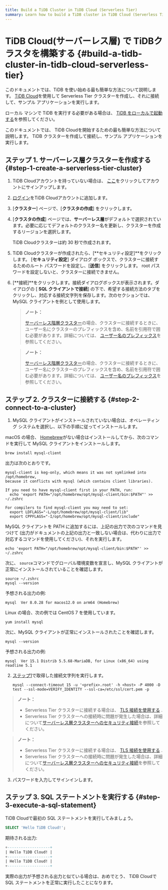```yaml
---
title: Build a TiDB Cluster in TiDB Cloud (Serverless Tier)
summary: Learn how to build a TiDB cluster in TiDB Cloud (Serverless Tier) and connect to a TiDB Cloud cluster.
---
```


<!-- markdownlint-disable MD029 -->

# TiDB Cloud(サーバーレス層) で TiDBクラスタを構築する {#build-a-tidb-cluster-in-tidb-cloud-serverless-tier}

<CustomContent platform="tidb">

このドキュメントでは、TiDB を使い始める最も簡単な方法について説明します。 [TiDB Cloud](https://en.pingcap.com/tidb-cloud)を使用して Serverless Tier クラスターを作成し、それに接続して、サンプル アプリケーションを実行します。

ローカル マシンで TiDB を実行する必要がある場合は、 [TiDB をローカルで起動する](/quick-start-with-tidb.md)を参照してください。

</CustomContent>

<CustomContent platform="tidb-cloud">

このドキュメントでは、 TiDB Cloudを開始するための最も簡単な方法について説明します。 TiDB クラスターを作成して接続し、サンプル アプリケーションを実行します。

</CustomContent>

## ステップ 1. サーバーレス層クラスターを作成する {#step-1-create-a-serverless-tier-cluster}

1.  TiDB Cloudアカウントを持っていない場合は、 [ここ](https://tidbcloud.com/free-trial)をクリックしてアカウントにサインアップします。

2.  [ログイン](https://tidbcloud.com/)をTiDB Cloudアカウントに追加します。

3.  [**クラスター**] ページで、[<strong>クラスタの作成</strong>] をクリックします。

4.  [**クラスタの作成**] ページでは、<strong>サーバーレス層</strong>がデフォルトで選択されています。必要に応じてデフォルトのクラスター名を更新し、クラスターを作成するリージョンを選択します。

    TiDB Cloudクラスターは約 30 秒で作成されます。

5.  TiDB Cloudクラスターが作成されたら、[**セキュリティ設定]**をクリックします。 [<strong>セキュリティ設定</strong>] ダイアログ ボックスで、クラスターに接続するためのルート パスワードを設定し、[<strong>送信</strong>] をクリックします。 root パスワードを設定しないと、クラスターに接続できません。

6.  [**接続]**をクリックします。接続ダイアログボックスが表示されます。ダイアログの [ <strong>SQL クライアントで接続</strong>] の下で、希望する接続方法のタブをクリックし、対応する接続文字列を保存します。次のセクションでは、MySQL クライアントを例として使用します。

    <CustomContent platform="tidb">

    > **ノート：**
    >
    > [サーバーレス階層クラスター](https://docs.pingcap.com/tidbcloud/select-cluster-tier#serverless-tier)の場合、クラスターに接続するときに、ユーザー名にクラスターのプレフィックスを含め、名前を引用符で囲む必要があります。詳細については、 [ユーザー名のプレフィックス](https://docs.pingcap.com/tidbcloud/select-cluster-tier#user-name-prefix)を参照してください。

    </CustomContent>

    <CustomContent platform="tidb-cloud">

    > **ノート：**
    >
    > [サーバーレス階層クラスター](/tidb-cloud/select-cluster-tier.md#serverless-tier)の場合、クラスターに接続するときに、ユーザー名にクラスターのプレフィックスを含め、名前を引用符で囲む必要があります。詳細については、 [ユーザー名のプレフィックス](/tidb-cloud/select-cluster-tier.md#user-name-prefix)を参照してください。

    </CustomContent>

## ステップ 2. クラスターに接続する {#step-2-connect-to-a-cluster}

1.  MySQL クライアントがインストールされていない場合は、オペレーティング システムを選択し、以下の手順に従ってインストールします。

<SimpleTab>

<div label="macOS">

macOS の場合、 [Homebrew](https://brew.sh/index)がない場合はインストールしてから、次のコマンドを実行して MySQL クライアントをインストールします。


```shell
brew install mysql-client
```

出力は次のとおりです。

```
mysql-client is keg-only, which means it was not symlinked into /opt/homebrew,
because it conflicts with mysql (which contains client libraries).

If you need to have mysql-client first in your PATH, run:
  echo 'export PATH="/opt/homebrew/opt/mysql-client/bin:$PATH"' >> ~/.zshrc

For compilers to find mysql-client you may need to set:
  export LDFLAGS="-L/opt/homebrew/opt/mysql-client/lib"
  export CPPFLAGS="-I/opt/homebrew/opt/mysql-client/include"
```

MySQL クライアントを PATH に追加するには、上記の出力で次のコマンドを見つけて (出力がドキュメントの上記の出力と一致しない場合は、代わりに出力で対応するコマンドを使用してください)、それを実行します。


```shell
echo 'export PATH="/opt/homebrew/opt/mysql-client/bin:$PATH"' >> ~/.zshrc
```

次に、 `source`コマンドでグローバル環境変数を宣言し、MySQL クライアントが正常にインストールされていることを確認します。


```shell
source ~/.zshrc
mysql --version
```

予想される出力の例:

```
mysql  Ver 8.0.28 for macos12.0 on arm64 (Homebrew)
```

</div>

<div label="Linux">

Linux の場合、次の例では CentOS 7 を使用しています。


```shell
yum install mysql
```

次に、MySQL クライアントが正常にインストールされたことを確認します。


```shell
mysql --version
```

予想される出力の例:

```
mysql  Ver 15.1 Distrib 5.5.68-MariaDB, for Linux (x86_64) using readline 5.1
```

</div>

</SimpleTab>

2.  [ステップ1](#step-1-create-a-serverless-tier-cluster)で取得した接続文字列を実行します。

    
    ```shell
    mysql --connect-timeout 15 -u '<prefix>.root' -h <host> -P 4000 -D test --ssl-mode=VERIFY_IDENTITY --ssl-ca=/etc/ssl/cert.pem -p
    ```

<CustomContent platform="tidb">

> **ノート：**
>
> -   Serverless Tier クラスターに接続する場合は、 [TLS 接続を使用する](https://docs.pingcap.com/tidbcloud/secure-connections-to-serverless-tier-clusters) .
> -   Serverless Tier クラスターへの接続時に問題が発生した場合は、詳細について[サーバーレス層クラスターへのセキュリティ接続](https://docs.pingcap.com/tidbcloud/secure-connections-to-serverless-tier-clusters)を参照してください。

</CustomContent>

<CustomContent platform="tidb-cloud">

> **ノート：**
>
> -   Serverless Tier クラスターに接続する場合は、 [TLS 接続を使用する](/tidb-cloud/secure-connections-to-serverless-tier-clusters.md) .
> -   Serverless Tier クラスターへの接続時に問題が発生した場合は、詳細について[サーバーレス層クラスターへのセキュリティ接続](/tidb-cloud/secure-connections-to-serverless-tier-clusters.md)を参照してください。

</CustomContent>

3.  パスワードを入力してサインインします。

## ステップ 3. SQL ステートメントを実行する {#step-3-execute-a-sql-statement}

TiDB Cloudで最初の SQL ステートメントを実行してみましょう。

```sql
SELECT 'Hello TiDB Cloud!';
```

期待される出力:

```sql
+-------------------+
| Hello TiDB Cloud! |
+-------------------+
| Hello TiDB Cloud! |
+-------------------+
```

実際の出力が予想される出力と似ている場合は、おめでとう、 TiDB Cloudで SQL ステートメントを正常に実行したことになります。
